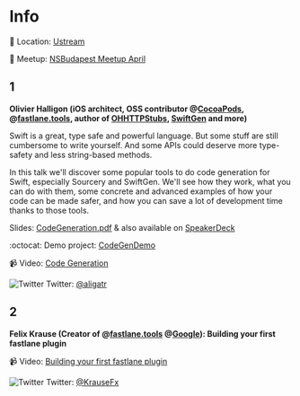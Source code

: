 Info
===========

:round_pushpin: Location: [Ustream](https://goo.gl/maps/p5vkz7fLip22)

:rocket: Meetup: [NSBudapest Meetup April](https://www.meetup.com/NSBudapest/events/238405994/)

1
---
**Olivier Halligon (iOS architect, OSS contributor @[CocoaPods](https://cocoapods.org), @[fastlane.tools](https://fastlane.tools), author of [OHHTTPStubs](https://github.com/AliSoftware/OHHTTPStubs), [SwiftGen](https://github.com/SwiftGen/SwiftGen) and more)**

Swift is a great, type safe and powerful language. But some stuff are still cumbersome to write yourself. And some APIs could deserve more type-safety and less string-based methods.

In this talk we'll discover some popular tools to do code generation for Swift, especially Sourcery and SwiftGen. We'll see how they work, what you can do with them, some concrete and advanced examples of how your code can be made safer, and how you can save a lot of development time thanks to those tools.

Slides: [CodeGeneration.pdf](https://github.com/NSBudapest/NSBudapestMeetup/blob/master/Presentations/2017/April/CodeGeneration.pdf) & also available on [SpeakerDeck](https://speakerdeck.com/alisoftware/code-generation-in-swift-live-demo-nsbudapest-04-dot-2017)

:octocat: Demo project: [CodeGenDemo](https://github.com/AliSoftware/CodeGenDemo)

:video_camera: Video: [Code Generation](http://www.ustream.tv/recorded/103135632)

![Twitter](http://i.imgur.com/wWzX9uB.png) Twitter: [@aligatr](https://twitter.com/aligatr)

2
---

**Felix Krause (Creator of @[fastlane.tools](https://fastlane.tools) @[Google](https://careers.google.com)): Building your first fastlane plugin**

:video_camera: Video: [Building your first fastlane plugin](http://www.ustream.tv/recorded/103135676)

![Twitter](http://i.imgur.com/wWzX9uB.png) Twitter: [@KrauseFx](https://twitter.com/KrauseFx)

